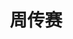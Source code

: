 ---
# Display name

title: 周传赛
user_groups: ["Current Ph.D Students"]



organizations:
- name: 2018- 

Interests:
- 

---
